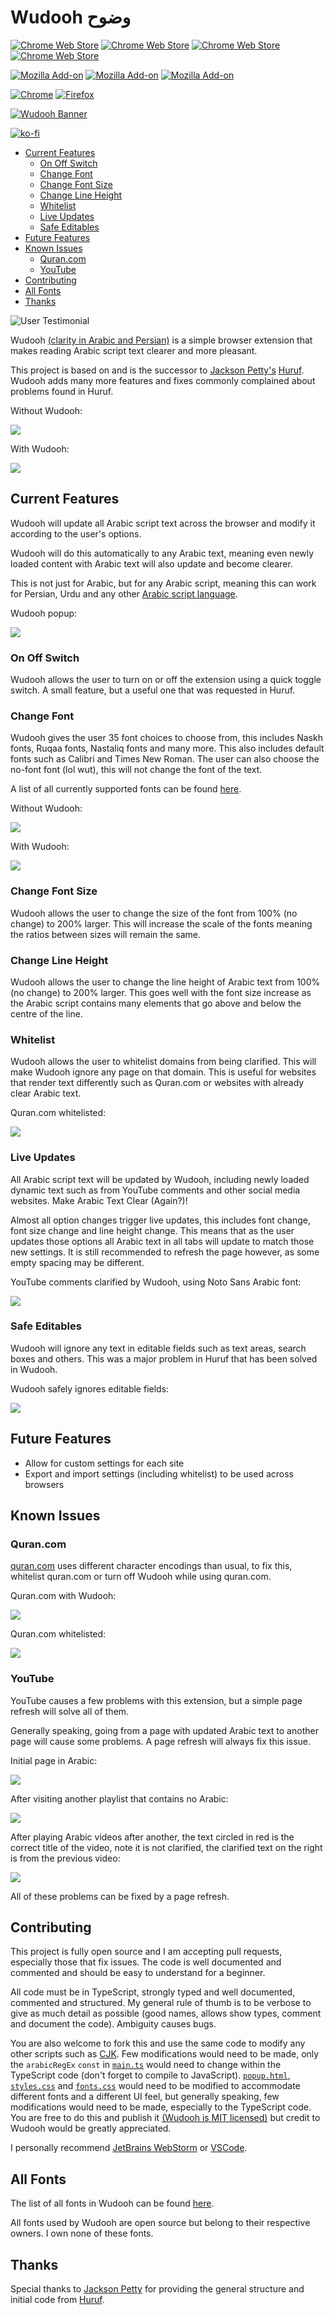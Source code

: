 # Wudooh وضوح
[![Chrome Web Store](https://img.shields.io/chrome-web-store/v/nigfaloeeeakmmgndbdcijjegolpjfhn.svg)](https://chrome.google.com/webstore/detail/wudooh/nigfaloeeeakmmgndbdcijjegolpjfhn)
[![Chrome Web Store](https://img.shields.io/chrome-web-store/users/nigfaloeeeakmmgndbdcijjegolpjfhn.svg)](https://chrome.google.com/webstore/detail/wudooh/nigfaloeeeakmmgndbdcijjegolpjfhn)
[![Chrome Web Store](https://img.shields.io/chrome-web-store/stars/nigfaloeeeakmmgndbdcijjegolpjfhn.svg)](https://chrome.google.com/webstore/detail/wudooh/nigfaloeeeakmmgndbdcijjegolpjfhn/reviews)
[![Chrome Web Store](https://img.shields.io/chrome-web-store/rating-count/nigfaloeeeakmmgndbdcijjegolpjfhn.svg)](https://chrome.google.com/webstore/detail/wudooh/nigfaloeeeakmmgndbdcijjegolpjfhn/reviews)

[![Mozilla Add-on](https://img.shields.io/amo/v/wudooh.svg)](https://addons.mozilla.org/en-US/firefox/addon/wudooh/)
[![Mozilla Add-on](https://img.shields.io/amo/users/wudooh.svg)](https://addons.mozilla.org/en-US/firefox/addon/wudooh/)
[![Mozilla Add-on](https://img.shields.io/amo/stars/wudooh)](https://addons.mozilla.org/en-US/firefox/addon/wudooh/reviews)

[![Chrome](https://github.com/basshelal/Wudooh/blob/master/pictures/Chrome50.png)](https://chrome.google.com/webstore/detail/wudooh/nigfaloeeeakmmgndbdcijjegolpjfhn)
[![Firefox](https://github.com/basshelal/Wudooh/blob/master/pictures/Firefox50.png)](https://addons.mozilla.org/en-US/firefox/addon/wudooh/)

[![Wudooh Banner](https://github.com/basshelal/Wudooh/blob/master/pictures/GitHubPromo.png)](https://basshelal.github.io/Wudooh/)

[![ko-fi](https://www.ko-fi.com/img/githubbutton_sm.svg)](https://ko-fi.com/P5P5XSTN)

* [Current Features](#current-features)
    * [On Off Switch](#on-off-switch)
    * [Change Font](#change-font)
    * [Change Font Size](#change-font-size)
    * [Change Line Height](#change-line-height)
    * [Whitelist](#whitelist)
    * [Live Updates](#live-updates)
    * [Safe Editables](#safe-editables)
* [Future Features](#future-features)
* [Known Issues](#known-issues)
    * [Quran.com](#qurancom)
    * [YouTube](#youtube)
* [Contributing](#contributing)
* [All Fonts](#all-fonts)
* [Thanks](#thanks)

![User Testimonial](https://github.com/basshelal/Wudooh/blob/master/pictures/Testimonial.png)

Wudooh [(clarity in Arabic and Persian)](https://en.wiktionary.org/wiki/%D9%88%D8%B6%D9%88%D8%AD)
 is a simple browser extension that makes reading Arabic script text clearer and more pleasant.

This project is based on and is the successor to
 [Jackson Petty's](https://github.com/jopetty) 
 [Huruf](https://github.com/jopetty/Huruf). Wudooh adds many more features 
 and fixes commonly complained about problems found in Huruf.

Without Wudooh:

![](https://github.com/basshelal/Wudooh/blob/master/pictures/Without.PNG)

With Wudooh:

![](https://github.com/basshelal/Wudooh/blob/master/pictures/With.PNG)

## Current Features

Wudooh will update all Arabic script text across the browser and modify it according 
to the user's options.

Wudooh will do this automatically to any Arabic text, meaning even newly loaded 
content with Arabic text will also update and become clearer.

This is not just for Arabic, but for any Arabic script, meaning this can work 
for Persian, Urdu and any other 
[Arabic script language](https://en.wikipedia.org/wiki/Arabic_script).

Wudooh popup:

![](https://github.com/basshelal/Wudooh/blob/master/pictures/Wudooh.PNG)

### On Off Switch

Wudooh allows the user to turn on or off the extension using a quick toggle switch.
A small feature, but a useful one that was requested in Huruf.

### Change Font

Wudooh gives the user 35 font choices to choose from, this includes Naskh fonts,
Ruqaa fonts, Nastaliq fonts and many more. This also includes default fonts such as 
Calibri and Times New Roman. The user can also choose the no-font font (lol wut), 
this will not change the font of the text.

A list of all currently supported fonts can be found [here](#all-fonts).

Without Wudooh:

![](https://github.com/basshelal/Wudooh/blob/master/pictures/ImranKhanBefore.PNG)

With Wudooh:

![](https://github.com/basshelal/Wudooh/blob/master/pictures/ImranKhanAfter.PNG)

### Change Font Size

Wudooh allows the user to change the size of the font from 100% (no change) to 
200% larger. This will increase the scale of the fonts meaning the ratios between sizes
will remain the same.

### Change Line Height

Wudooh allows the user to change the line height of Arabic text from 100% (no change) to 
200% larger. This goes well with the font size increase as the Arabic script contains many
elements that go above and below the centre of the line.

### Whitelist

Wudooh allows the user to whitelist domains from being clarified. This will make Wudooh ignore
any page on that domain. This is useful for websites that render text differently such as 
Quran.com or websites with already clear Arabic text.

Quran.com whitelisted:

![](https://github.com/basshelal/Wudooh/blob/master/pictures/Whitelisted.PNG)

### Live Updates

All Arabic script text will be updated by Wudooh, including newly loaded dynamic text such as 
from YouTube comments and other social media websites. Make Arabic Text Clear (Again?)!

Almost all option changes trigger live updates, this includes font change, font size 
change and line height change. This means that as the user updates those options all Arabic text
in all tabs will update to match those new settings. It is still recommended to refresh the page 
however, as some empty spacing may be different.

YouTube comments clarified by Wudooh, using Noto Sans Arabic font:

![](https://github.com/basshelal/Wudooh/blob/master/pictures/YoutubeComments.gif)

### Safe Editables

Wudooh will ignore any text in editable fields such as text areas, search boxes and others. 
This was a major problem in Huruf that has been solved in Wudooh.

Wudooh safely ignores editable fields:

![](https://github.com/basshelal/Wudooh/blob/master/pictures/Editables.PNG)

## Future Features

* Allow for custom settings for each site
* Export and import settings (including whitelist) to be used across browsers

## Known Issues

### Quran.com

[quran.com](https://quran.com/) uses different character encodings than usual, to fix this,
 whitelist quran.com or turn off Wudooh while using quran.com.
 
Quran.com with Wudooh:

![](https://github.com/basshelal/Wudooh/blob/master/pictures/Quran.PNG)

Quran.com whitelisted:

![](https://github.com/basshelal/Wudooh/blob/master/pictures/Whitelisted.PNG)
 
### YouTube

YouTube causes a few problems with this extension, but a simple page refresh will solve all of them.

Generally speaking, going from a page with updated Arabic text to another page will cause some problems.
A page refresh will always fix this issue.

Initial page in Arabic:

![](https://github.com/basshelal/Wudooh/blob/master/pictures/Youtube1.PNG)

After visiting another playlist that contains no Arabic:

![](https://github.com/basshelal/Wudooh/blob/master/pictures/Youtube2.PNG)

After playing Arabic videos after another, the text circled in red is the correct title of the video,
note it is not clarified, the clarified text on the right is from the previous video:

![](https://github.com/basshelal/Wudooh/blob/master/pictures/Youtube3.PNG)

All of these problems can be fixed by a page refresh.

## Contributing

This project is fully open source and I am accepting pull requests, especially those that fix issues.
The code is well documented and commented and should be easy to understand for a beginner.

All code must be in TypeScript, strongly typed and well documented, commented and structured.
My general rule of thumb is to be verbose to give as much detail as possible 
(good names, allows show types, comment and document the code). Ambiguity causes bugs.

You are also welcome to fork this and use the same code to modify any other scripts such as 
[CJK](https://en.wikipedia.org/wiki/CJK_characters).
Few modifications would need to be made, only the `arabicRegEx` `const` in 
[`main.ts`](https://github.com/basshelal/Wudooh/blob/master/main.ts)
 would need to change within the TypeScript code (don't forget to compile to JavaScript). 
[`popup.html`](https://github.com/basshelal/Wudooh/blob/master/chrome/popup.html), 
[`styles.css`](https://github.com/basshelal/Wudooh/blob/master/chrome/styles.css) and 
[`fonts.css`](https://github.com/basshelal/Wudooh/blob/master/chrome/fonts.css) would need to be modified 
to accommodate different fonts and a different UI feel, but generally speaking, few modifications would need
to be made, especially to the TypeScript code.
You are free to do this and publish it [(Wudooh is MIT licensed)](https://github.com/basshelal/Wudooh/blob/master/LICENSE) 
but credit to Wudooh would be greatly appreciated.

I personally recommend [JetBrains WebStorm](https://www.jetbrains.com/webstorm/) or [VSCode](https://code.visualstudio.com).

## All Fonts

The list of all fonts in Wudooh can be found [here](https://basshelal.github.io/Wudooh/fonts).

All fonts used by Wudooh are open source but belong to their respective owners. I own none of these fonts.

## Thanks

Special thanks to [Jackson Petty](https://github.com/jopetty) for providing the general structure
and initial code from [Huruf](https://github.com/jopetty/Huruf).
